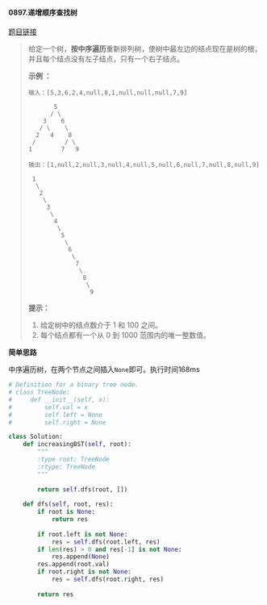 #### 0897.递增顺序查找树
[题目链接](https://leetcode-cn.com/problems/increasing-order-search-tree/)
> 给定一个树，**按中序遍历**重新排列树，使树中最左边的结点现在是树的根，并且每个结点没有左子结点，只有一个右子结点。
>
>  
>
> **示例 ：**
>
> ```
> 输入：[5,3,6,2,4,null,8,1,null,null,null,7,9]
> 
>        5
>       / \
>     3    6
>    / \    \
>   2   4    8
>  /        / \ 
> 1        7   9
> 
> 输出：[1,null,2,null,3,null,4,null,5,null,6,null,7,null,8,null,9]
> 
>  1
>   \
>    2
>     \
>      3
>       \
>        4
>         \
>          5
>           \
>            6
>             \
>              7
>               \
>                8
>                 \
>                  9  
> ```
>
>  
>
> **提示：**
>
> 1. 给定树中的结点数介于 1 和 100 之间。
> 2. 每个结点都有一个从 0 到 1000 范围内的唯一整数值。

**简单思路**

中序遍历树，在两个节点之间插入```None```即可。执行时间168ms

```python
# Definition for a binary tree node.
# class TreeNode:
#     def __init__(self, x):
#         self.val = x
#         self.left = None
#         self.right = None

class Solution:
    def increasingBST(self, root):
        """
        :type root: TreeNode
        :rtype: TreeNode
        """
        
        return self.dfs(root, [])
        
    def dfs(self, root, res):
        if root is None:
            return res
        
        if root.left is not None:
            res = self.dfs(root.left, res)
        if len(res) > 0 and res[-1] is not None:
            res.append(None)
        res.append(root.val)
        if root.right is not None:
            res = self.dfs(root.right, res)
        
        return res
```

